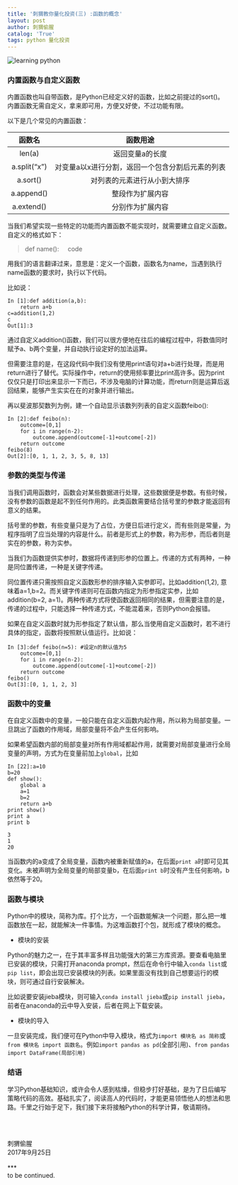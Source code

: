 ```yaml
---
title: '刺猬教你量化投资(三) :函数的概念'
layout: post
author: 刺猬偷腥
catalog: 'True'
tags: python 量化投资
---
```

![](https://timgsa.baidu.com/timg?image&quality=80&size=b9999_10000&sec=1505928760070&di=aae426e9965e0a6b599984935ce7adf0&imgtype=0&src=http%3A%2F%2Fediterupload.eepw.com.cn%2F201411%2F48601416902987.jpg "learning python")

### 内置函数与自定义函数

内置函数也叫自带函数，是Python已经定义好的函数，比如之前提过的sort()。 内置函数无需自定义，拿来即可用，方便又好使，不过功能有限。

以下是几个常见的内置函数：

|函数名|函数用途
|:---:|:---:|
len(a)|返回变量a的长度
a.split(“x”)|对变量a以x进行分割，返回一个包含分割后元素的列表
a.sort()|对列表的元素进行从小到大排序
a.append()|整段作为扩展内容
a.extend()|分别作为扩展内容

当我们希望实现一些特定的功能而内置函数不能实现时，就需要建立自定义函数。自定义的格式如下：

>def name():
    code

用我们的语言翻译过来，意思是：定义一个函数，函数名为name，当遇到执行name函数的要求时，执行以下代码。

比如说：
```
In [1]:def addition(a,b):
    return a+b     
c=addition(1,2)
c
Out[1]:3  
```
通过自定义addition()函数，我们可以很方便地在往后的编程过程中，将数值同时赋予a、b两个变量，并自动执行设定好的加法运算。

但需要注意的是，在这段代码中我们没有使用print语句对a+b进行处理，而是用return进行了替代。实际操作中，return的使用频率要比print高许多。因为print仅仅只是打印出来显示一下而已，不涉及电脑的计算功能，而return则是运算后返回结果，能够产生实实在在的对象并进行输出。

再以斐波那契数列为例，建一个自动显示该数列列表的自定义函数feibo():
```
In [2]:def feibo(n):
    outcome=[0,1]
    for i in range(n-2):
        outcome.append(outcome[-1]+outcome[-2])
    return outcome
feibo(8)
Out[2]:[0, 1, 1, 2, 3, 5, 8, 13]
```
### 参数的类型与传递

当我们调用函数时，函数会对某些数据进行处理，这些数据便是参数。有些时候，没有参数的函数是起不到任何作用的。此类函数需要结合括号里的参数才能返回有意义的结果。

括号里的参数，有些变量只是为了占位，方便日后进行定义，而有些则是常量，为程序指明了应当处理的内容是什么。前者是形式上的参数，称为形参，而后者则是实在的参数，称为实参。

当我们为函数提供实参时，数据将传递到形参的位置上。传递的方式有两种，一种是同位置传递，一种是关键字传递。

同位置传递只需按照自定义函数形参的排序输入实参即可。比如addition(1,2), 意味着a=1,b=2。而关键字传递则可在函数内指定为形参指定实参，比如addition(b=2, a=1)。两种传递方式将使函数返回相同的结果，但需要注意的是，传递的过程中，只能选择一种传递方式，不能混着来，否则Python会报错。

如果在自定义函数时就为形参指定了默认值，那么当使用自定义函数时，若不进行具体的指定，函数将按照默认值运行。比如说：
```
In [3]:def feibo(n=5): #设定n的默认值为5
    outcome=[0,1]
    for i in range(n-2):
        outcome.append(outcome[-1]+outcome[-2])
    return outcome
feibo()
Out[3]:[0, 1, 1, 2, 3]
```
### 函数中的变量

在自定义函数中的变量，一般只能在自定义函数内起作用，所以称为局部变量。一旦跳出了函数的作用域，局部变量将不会产生任何影响。

如果希望函数内部的局部变量对所有作用域都起作用，就需要对局部变量进行全局变量的声明，方式为在变量前加上`global`，比如
```
In [22]:a=10
b=20
def show():
    global a
    a=1
    b=2
    return a+b
print show()
print a
print b

3
1
20
```
当函数内的a变成了全局变量，函数内被重新赋值的a，在后面`print a`时即可见其变化。未被声明为全局变量的局部变量b，在后面`print b`时没有产生任何影响，b依然等于20。

### 函数与模块

Python中的模块，简称为库。打个比方，一个函数能解决一个问题，那么把一堆函数放在一起，就能解决一件事情。为这堆函数打个包，就形成了模块的概念。

* 模块的安装

Python的魅力之一，在于其丰富多样且功能强大的第三方库资源。要查看电脑里已安装的模块，只需打开anaconda prompt，然后在命令行中输入`conda list`或`pip list`，即会出现已安装模块的列表。如果里面没有找到自己想要运行的模块，则可通过自行安装解决。

比如说要安装jieba模块，则可输入`conda install jieba`或`pip install jieba`，前者在anaconda的云中导入安装，后者在网上下载安装。

* 模块的导入

一旦安装完成，我们便可在Python中导入模块，格式为`import 模块名 as 简称`或`from 模块名 import 函数名`。例如`import pandas as pd`(全部引用)、`from pandas import DataFrame(局部引用)`

### 结语

学习Python基础知识，或许会令人感到枯燥，但稳步打好基础，是为了日后编写策略代码的高效。基础扎实了，阅读高人的代码时，才能更易领悟他人的想法和思路。千里之行始于足下，我们接下来将接触Python的科学计算，敬请期待。



<br/><br/>

刺猬偷腥<br/>
2017年9月25日<br/><br/>
***<br/>
to be continued.